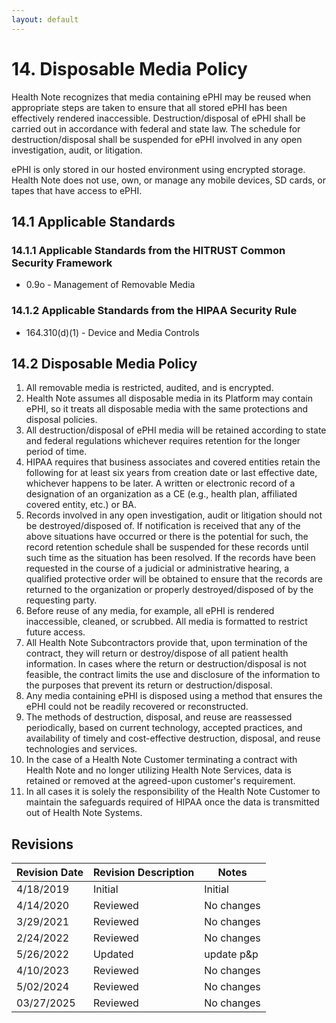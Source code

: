 ```yaml
---
layout: default
---
```


# 14. Disposable Media Policy

Health Note recognizes that media containing ePHI may be reused when appropriate steps are taken to ensure that all stored ePHI has been effectively rendered inaccessible. Destruction/disposal of ePHI shall be carried out in accordance with federal and state law. The schedule for destruction/disposal shall be suspended for ePHI involved in any open investigation, audit, or litigation.

ePHI is only stored in our hosted environment using encrypted storage. Health Note does not use, own, or manage any mobile devices, SD cards, or tapes that have access to ePHI.

## 14.1 Applicable Standards

### 14.1.1 Applicable Standards from the HITRUST Common Security Framework

* 0.9o - Management of Removable Media

### 14.1.2 Applicable Standards from the HIPAA Security Rule

* 164.310(d)(1) - Device and Media Controls

## 14.2 Disposable Media Policy

1. All removable media is restricted, audited, and is encrypted.
2. Health Note assumes all disposable media in its Platform may contain ePHI, so it treats all disposable media with the same protections and disposal policies.
3. All destruction/disposal of ePHI media will be retained according to state and federal regulations whichever requires retention for the longer period of time. 
4. HIPAA requires that business associates and covered entities retain the following for at least six years from creation date or last effective date, whichever happens to be later. A written or electronic record of a designation of an organization as a CE (e.g., health plan, affiliated covered entity, etc.) or BA.
5. Records involved in any open investigation, audit or litigation should not be destroyed/disposed of. If notification is received that any of the above situations have occurred or there is the potential for such, the record retention schedule shall be suspended for these records until such time as the situation has been resolved. If the records have been requested in the course of a judicial or administrative hearing, a qualified protective order will be obtained to ensure that the records are returned to the organization or properly destroyed/disposed of by the requesting party.
6. Before reuse of any media, for example, all ePHI is rendered inaccessible, cleaned, or scrubbed. All media is formatted to restrict future access.
7. All Health Note Subcontractors provide that, upon termination of the contract, they will return or destroy/dispose of all patient health information. In cases where the return or destruction/disposal is not feasible, the contract limits the use and disclosure of the information to the purposes that prevent its return or destruction/disposal.
8. Any media containing ePHI is disposed using a method that ensures the ePHI could not be readily recovered or reconstructed.
9. The methods of destruction, disposal, and reuse are reassessed periodically, based on current technology, accepted practices, and availability of timely and cost-effective destruction, disposal, and reuse technologies and services.
10. In the case of a Health Note Customer terminating a contract with Health Note and no longer utilizing Health Note Services, data is retained or removed at the agreed-upon customer's requirement.
11. In all cases it is solely the responsibility of the Health Note Customer to maintain the safeguards required of HIPAA once the data is transmitted out of Health Note Systems.

## Revisions

| Revision Date | Revision Description        | Notes               |
| --------------| --------------------------- | ------------------- |
| 4/18/2019     | Initial                     | Initial             |
| 4/14/2020     | Reviewed                    | No changes          | 
| 3/29/2021     | Reviewed                    | No changes          |
| 2/24/2022     | Reviewed                    | No changes          |
| 5/26/2022     | Updated                    | update p&p          |
| 4/10/2023     | Reviewed                    | No changes          |
| 5/02/2024     | Reviewed                    | No changes          |
| 03/27/2025    | Reviewed                    | No changes          |